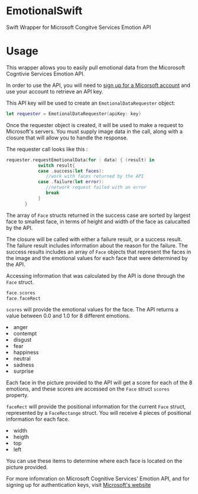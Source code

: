 # EmotionalSwift
Swift Wrapper for Microsoft Congitve Services Emotion API

# Usage
This wrapper allows you to easily pull emotional data from the Micorosoft Cogntivie Services Emotion API. 

In order to use the API, you will need to <a href="https://www.microsoft.com/cognitive-services/en-us/emotion-api">sign up for a Micorsoft account</a> and use your account to retrieve an API key. 

This API key will be used to create an `EmotionalDataRequester` object:

```swift
let requester = EmotionalDataRequester(apiKey: key)
```

Once the requester object is created, it will be used to make a request to Microsoft's servers. You must supply image data in 
the call, along with a closure that will allow you to handle the response. 

The requester call looks like this : 

```swift
requester.requestEmotionalData(for : data) { (result) in
            switch result{
            case .success(let faces):
               //work with faces returned by the API 
            case .failure(let error):
               //network request failed with an error
               break
            }
       }
```
        
The array of `Face` structs returned in the success case are sorted by largest face to smallest face, in terms of height and width of the face as calucalted by the API. 

The closure will be called with either a failure result, or a success result. The failure result includes information about 
the reason for the failure. The success results includes an array of `Face` objects that represent the faces in the image 
and the emotional values for each face that were determined by the API. 

Accessing information that was calculated by the API is done through the `Face` struct. 

```swift
face.scores
face.faceRect
```

`scores` will provide the emotional values for the face. The API returns a value between 0.0 and 1.0 for 8 different emotions. 

<li> anger</li>
<li> contempt</li>
<li> disgust</li>
<li> fear</li>
<li> happiness</li>
<li> neutral</li>
<li> sadness</li>
<li> surprise</li>

Each face in the picture provided to the API will get a score for each of the 8 emotions, and these scores are accessed on the `Face` struct `scores` property. 

`faceRect` will provide the positional information for the current `Face` struct, represented by a `FaceRectange` struct. You will receive 4 pieces of positional information for each face. 

<li> width</li>
<li> heigth</li>
<li> top</li>
<li> left</li>

You can use these items to determine where each face is located on the picture provided. 

For more infomration on Microsoft Cognitive Services' Emotion API, and for signing up for authentication keys, visit 
<a href="https://www.microsoft.com/cognitive-services/en-us/emotion-api">Microsoft's website</a>
